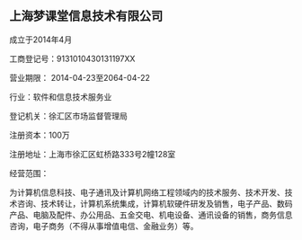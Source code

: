 ## 上海梦课堂信息技术有限公司

成立于2014年4月

工商登记号：9131010430131197XX

营业期限：	2014-04-23至2064-04-22

行业：软件和信息技术服务业

登记机关：徐汇区市场监督管理局

注册资本：100万

注册地址：上海市徐汇区虹桥路333号2幢128室

经营范围：

为计算机信息科技、电子通讯及计算机网络工程领域内的技术服务、技术开发、技术咨询、技术转让，计算机系统集成，计算机软硬件研发及销售，电子产品、数码产品、电脑及配件、办公用品、五金交电、机电设备、通讯设备的销售，商务信息咨询，电子商务（不得从事增值电信、金融业务）等。

